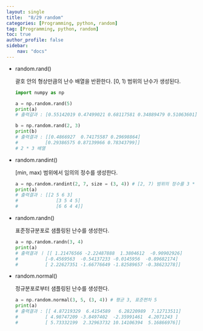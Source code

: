 ```yaml
---
layout: single
title:  "8/29 random"
categories: [Programming, python, random]
tag: [Programming, python, random]
toc: true
author_profile: false
sidebar:
    nav: "docs"
---
```


* random.rand()

  괄호 안의 형상만큼의 난수 배열을 반환한다. [0, 1) 범위의 난수가 생성된다.

  ```python
  import numpy as np
  
  a = np.random.rand(5)
  print(a)
  # 출력걀과 : [0.55142019 0.47499021 0.68117581 0.34889479 0.51063601] 1 * 5 배열
  
  b = np.random.rand(2, 3)
  print(b)
  # 출력결과 : [[0.4866927  0.74175587 0.29698864]
  #			 [0.29386575 0.87139966 0.78343799]]
  # 2 * 3 배열
  ```

  

* random.randint()

  [min, max) 범위에서 임의의 정수를 생성한다.

  ```python
  a = np.random.randint(2, 7, size = (3, 4)) # [2, 7) 범위의 정수를 3 * 4 배열로 반환
  print(a)
  # 출력결과 : [[2 5 6 3]
  # 			 [3 5 4 5]
  # 			 [6 6 4 4]]
  ```

  

* random.randn()

  표준정규분포로 샘플링된 난수를 생성한다.

  ```python
  a = np.random.randn(3, 4)
  print(a)
  # 출력결과 ㅣ [[ 1.21476566 -2.22487888  1.3804612  -0.90902926]
  #			 [-0.4569563  -0.54137233 -0.0145956  -0.89682174]
  #			 [ 2.22627351 -1.66776649 -1.82589657 -0.38623278]]
  ```

  

* random.normal()

  정규분포로부터 샘플링된 난수를 생성한다.

  ```python
  a = np.random.normal(3, 5, (3, 4)) # 평균 3, 표준편차 5
  print(a)
  # 출력결과 : [[ 4.87219329  6.4154589   6.28220989  7.12713511]
  #			 [ 4.98747209 -3.8497402  -2.35991461  4.2071243 ]
  #			 [ 5.73332199  2.32963732 10.14106394  5.16866976]]
  ```

  

